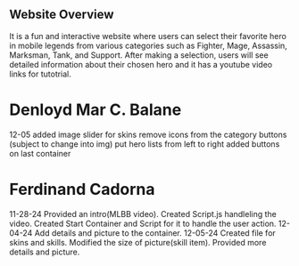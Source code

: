 ## Website Overview
It is a fun and interactive website where users can select their favorite hero in mobile legends from various categories such as Fighter, Mage, Assassin, Marksman, Tank, and Support. After making a selection, users will see detailed information about their chosen hero and it has a youtube video links for tutotrial.




# Denloyd Mar C. Balane 
12-05 
added image slider for skins 
remove icons from the category buttons (subject to change into img)
put hero lists from left to right 
added buttons on last container 



# Ferdinand Cadorna 
11-28-24
Provided an intro(MLBB video).
Created Script.js handleling the video.
Created Start Container and Script for it to handle the user action.
12-04-24 
Add details and picture to the container.
12-05-24 
Created file for skins and skills.
Modified the size of picture(skill item).
Provided more details and picture.
